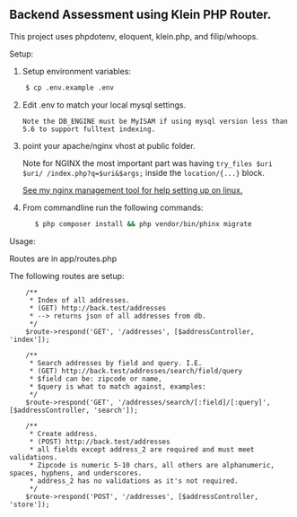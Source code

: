 ## Backend Assessment using Klein PHP Router.

This project uses phpdotenv, eloquent, klein.php, and filip/whoops. 

Setup: 

1. Setup environment variables: 
```bash 
    $ cp .env.example .env
``` 
2. Edit .env to match your local mysql settings.

    ```Note the DB_ENGINE must be MyISAM if using mysql version less than 5.6 to support fulltext indexing.``` 

3. point your apache/nginx vhost at public folder.  

    Note for NGINX the most important part was having ```try_files $uri $uri/ /index.php?q=$uri&$args;``` inside the ```location/{...}``` block. 
    
    [See my nginx management tool for help setting up on linux.](https://github.com/patrickcurl/ngTool)


4. From commandline run the following commands: 
    ```bash
       $ php composer install && php vendor/bin/phinx migrate
    ```

Usage: 

Routes are in app/routes.php 

The following routes are setup: 

```
    /**
     * Index of all addresses.
     * (GET) http://back.test/addresses 
     * --> returns json of all addresses from db.
     */
    $route->respond('GET', '/addresses', [$addressController, 'index']);

    /**
     * Search addresses by field and query. I.E. 
     * (GET) http://back.test/addresses/search/field/query
     * $field can be: zipcode or name, 
     * $query is what to match against, examples: 
     */
    $route->respond('GET', '/addresses/search/[:field]/[:query]', [$addressController, 'search']);

    /**
     * Create address.
     * (POST) http://back.test/addresses 
     * all fields except address_2 are required and must meet validations. 
     * Zipcode is numeric 5-10 chars, all others are alphanumeric, spaces, hyphens, and underscores. 
     * address_2 has no validations as it's not required. 
     */
    $route->respond('POST', '/addresses', [$addressController, 'store']);
```

